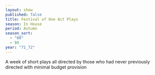 ```yaml
---
layout: show
published: false
title: Festival of One Act Plays
season: In House
period: Autumn
season_sort: 
  - "80"
  - 80
year: "71_72"
---
```


A week of short plays all directed by those who had never previously directed with minimal budget provision
